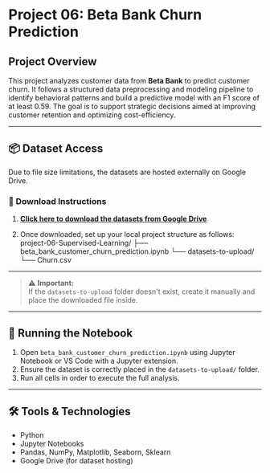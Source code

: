 # Project 06: Beta Bank Churn Prediction

## Project Overview
 This project analyzes customer data from **Beta Bank** to predict customer churn. It follows a structured data preprocessing and modeling pipeline to identify behavioral patterns and build a predictive model with an F1 score of at least 0.59. The goal is to support strategic decisions aimed at improving customer retention and optimizing cost-efficiency.



---

## 📦 Dataset Access

Due to file size limitations, the datasets are hosted externally on Google Drive.

### 🔽 Download Instructions

1. [**Click here to download the datasets from Google Drive**](https://drive.google.com/drive/folders/1mZ--ezkxjBE-0pGjKT-GLeorUL_QX6MI?usp=sharing)

2. Once downloaded, set up your local project structure as follows:
project-06-Supervised-Learning/ ├── beta_bank_customer_churn_prediction.ipynb └── datasets-to-upload/ └── Churn.csv

---

> ⚠️ **Important:**  
> If the `datasets-to-upload` folder doesn't exist, create it manually and place the downloaded file inside.

---

## 🚀 Running the Notebook

1. Open `beta_bank_customer_churn_prediction.ipynb` using Jupyter Notebook or VS Code with a Jupyter extension.
2. Ensure the dataset is correctly placed in the `datasets-to-upload/` folder.
3. Run all cells in order to execute the full analysis.

---

## 🛠️ Tools & Technologies

- Python  
- Jupyter Notebooks  
- Pandas, NumPy, Matplotlib, Seaborn, Sklearn 
- Google Drive (for dataset hosting)
